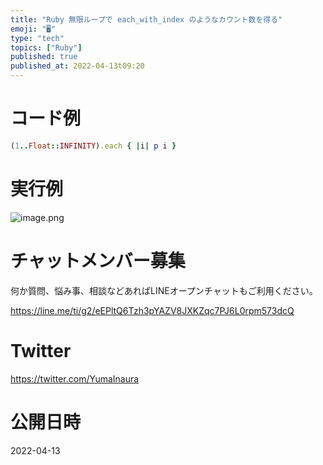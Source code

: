 ```yaml
---
title: "Ruby 無限ループで each_with_index のようなカウント数を得る"
emoji: "🖥"
type: "tech"
topics: ["Ruby"]
published: true
published_at: 2022-04-13t09:20
---
```


# コード例

```rb
(1..Float::INFINITY).each { |i| p i }
```

# 実行例

![image.png](https://qiita-image-store.s3.ap-northeast-1.amazonaws.com/0/89618/7d8aec45-3622-31d1-7825-34e98926fba3.png)











<!-- Update From Qiita API -->

# チャットメンバー募集


何か質問、悩み事、相談などあればLINEオープンチャットもご利用ください。

https://line.me/ti/g2/eEPltQ6Tzh3pYAZV8JXKZqc7PJ6L0rpm573dcQ





# Twitter


https://twitter.com/YumaInaura


<!-- Update From Qiita API -->



# 公開日時

2022-04-13
